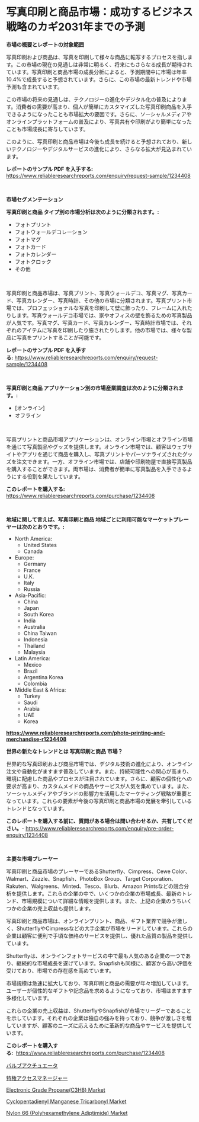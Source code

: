 <p><h1>写真印刷と商品市場：成功するビジネス戦略のカギ2031年までの予測</h1></p><p><strong>市場の概要とレポートの対象範囲</strong></p>
<p><p>写真印刷および商品は、写真を印刷して様々な商品に転写するプロセスを指します。この市場の現在の見通しは非常に明るく、将来にもさらなる成長が期待されています。写真印刷と商品市場の成長分析によると、予測期間中に市場は年率10.4%で成長すると予想されています。さらに、この市場の最新トレンドや市場予測も含まれています。</p><p>この市場の将来の見通しは、テクノロジーの進化やデジタル化の普及によります。消費者の需要が高まり、個人が簡単にカスタマイズした写真印刷商品を入手できるようになったことも市場拡大の要因です。さらに、ソーシャルメディアやオンラインプラットフォームの普及により、写真共有や印刷がより簡単になったことも市場成長に寄与しています。</p><p>このように、写真印刷と商品市場は今後も成長を続けると予想されており、新しいテクノロジーやデジタルサービスの進化により、さらなる拡大が見込まれています。</p></p>
<p><strong>レポートのサンプル PDF を入手する:</strong> <a href="https://www.reliableresearchreports.com/enquiry/request-sample/1234408">https://www.reliableresearchreports.com/enquiry/request-sample/1234408</a></p>
<p>&nbsp;</p>
<p><strong>市場セグメンテーション</strong></p>
<p><strong>写真印刷と商品 タイプ別の市場分析は次のように分類されます。:</strong></p>
<p><ul><li>フォトプリント</li><li>フォトウォールデコレーション</li><li>フォトマグ</li><li>フォトカード</li><li>フォトカレンダー</li><li>フォトクロック</li><li>その他</li></ul></p>
<p>&nbsp;</p>
<p><p>写真印刷と商品市場は、写真プリント、写真ウォールデコ、写真マグ、写真カード、写真カレンダー、写真時計、その他の市場に分類されます。写真プリント市場では、プロフェッショナルな写真を印刷して壁に飾ったり、フレームに入れたりします。写真ウォールデコ市場では、家やオフィスの壁を飾るための写真製品が人気です。写真マグ、写真カード、写真カレンダー、写真時計市場では、それぞれのアイテムに写真を印刷したり施されたりします。他の市場では、様々な製品に写真をプリントすることが可能です。</p></p>
<p><strong>レポートのサンプル PDF を入手する:</strong>&nbsp;<a href="https://www.reliableresearchreports.com/enquiry/request-sample/1234408">https://www.reliableresearchreports.com/enquiry/request-sample/1234408</a></p>
<p>&nbsp;</p>
<p><strong> 写真印刷と商品 アプリケーション別の市場産業調査は次のように分類されます。:</strong></p>
<p><ul><li>[オンライン]</li><li>オフライン</li></ul></p>
<p>&nbsp;</p>
<p><p>写真プリントと商品市場アプリケーションは、オンライン市場とオフライン市場を通じて写真製品やグッズを提供します。オンライン市場では、顧客はウェブサイトやアプリを通じて商品を購入し、写真プリントやパーソナライズされたグッズを注文できます。一方、オフライン市場では、店舗や印刷物屋で直接写真製品を購入することができます。両市場は、消費者が簡単に写真製品を入手できるようにする役割を果たしています。</p></p>
<p><strong>このレポートを購入する:</strong>&nbsp; <a href="https://www.reliableresearchreports.com/purchase/1234408">https://www.reliableresearchreports.com/purchase/1234408</a></p>
<p>&nbsp;</p>
<p><strong>地域に関して言えば、写真印刷と商品 地域ごとに利用可能なマーケットプレーヤーは次のとおりです。:</strong></p>
<p><ul>
    <li>
        North America:
        <ul>
            <li>United States</li>
            <li>Canada</li>
        </ul>
    </li>
    <li>
        Europe:
        <ul>
            <li>Germany</li>
            <li>France</li>
            <li>U.K.</li>
            <li>Italy</li>
            <li>Russia</li>
        </ul>
    </li>
    <li>
        Asia-Pacific:
        <ul>
            <li>China</li>
            <li>Japan</li>
            <li>South Korea</li>
            <li>India</li>
            <li>Australia</li>
            <li>China Taiwan</li>
            <li>Indonesia</li>
            <li>Thailand</li>
            <li>Malaysia</li>
        </ul>
    </li>
    <li>
        Latin America:
        <ul>
            <li>Mexico</li>
            <li>Brazil</li>
            <li>Argentina Korea</li>
            <li>Colombia</li>
        </ul>
    </li>
    <li>
        Middle East & Africa:
        <ul>
            <li>Turkey</li>
            <li>Saudi</li>
            <li>Arabia</li>
            <li>UAE</li>
            <li>Korea</li>
        </ul>
    </li>
    </ul></p>
<p><strong><a href="https://www.reliableresearchreports.com/photo-printing-and-merchandise-r1234408">https://www.reliableresearchreports.com/photo-printing-and-merchandise-r1234408</a></strong>&nbsp;</p>
<p><strong>世界の新たなトレンドとは 写真印刷と商品 市場？</strong></p>
<p><p>世界的な写真印刷および商品市場では、デジタル技術の進化により、オンライン注文や自動化がますます普及しています。また、持続可能性への関心が高まり、環境に配慮した商品やプロセスが注目されています。さらに、顧客の個性化への要求が高まり、カスタムメイドの商品やサービスが人気を集めています。また、ソーシャルメディアやブランドの影響力を活用したマーケティング戦略が重要となっています。これらの要素が今後の写真印刷と商品市場の発展を牽引しているトレンドとなっています。</p></p>
<p><strong>このレポートを購入する前に、質問がある場合は問い合わせるか、共有してください。</strong>- <a href="https://www.reliableresearchreports.com/enquiry/pre-order-enquiry/1234408">https://www.reliableresearchreports.com/enquiry/pre-order-enquiry/1234408</a></p>
<p>&nbsp;</p>
<p><strong>主要な市場プレーヤー</strong></p>
<p><p>写真印刷と商品市場のプレーヤーであるShutterfly、Cimpress、Cewe Color、Walmart、Zazzle、Snapfish、PhotoBox Group、Target Corporation、Rakuten、Walgreens、Minted、Tesco、Blurb、Amazon Printsなどの競合分析を提供します。これらの企業の中で、いくつかの企業の市場成長、最新のトレンド、市場規模について詳細な情報を提供します。また、上記の企業のうちいくつかの企業の売上収益も提供します。</p><p>写真印刷と商品市場は、オンラインプリント、商品、ギフト業界で競争が激しく、ShutterflyやCimpressなどの大手企業が市場をリードしています。これらの企業は顧客に便利で手頃な価格のサービスを提供し、優れた品質の製品を提供しています。</p><p>Shutterflyは、オンラインフォトサービスの中で最も人気のある企業の一つであり、継続的な市場成長を遂げています。Snapfishも同様に、顧客から高い評価を受けており、市場での存在感を高めています。</p><p>市場規模は急速に拡大しており、写真印刷と商品の需要が年々増加しています。ユーザーが個性的なギフトや記念品を求めるようになっており、市場はますます多様化しています。</p><p>これらの企業の売上収益は、ShutterflyやSnapfishが市場でリーダーであることを示しています。それぞれの企業は独自の強みを持っており、競争が激しさを増していますが、顧客のニーズに応えるために革新的な商品やサービスを提供しています。</p></p>
<p><strong>このレポートを購入する:</strong>&nbsp;&nbsp;<a href="https://www.reliableresearchreports.com/purchase/1234408">https://www.reliableresearchreports.com/purchase/1234408</a></p>
<p><p><a href="https://github.com/cbigkbh02719/Market-Research-Report-List-1/blob/main/750780924819.md">バルブアクチュエータ</a></p><p><a href="https://medium.com/@elishelacruz56456/%E7%89%B9%E6%A8%A9%E3%82%A2%E3%82%AF%E3%82%BB%E3%82%B9%E3%83%9E%E3%83%8D%E3%83%BC%E3%82%B8%E3%83%A3%E3%83%BC%E5%B8%82%E5%A0%B4%E8%A6%8F%E6%A8%A1%E3%81%A8%E5%B8%82%E5%A0%B4%E3%83%88%E3%83%AC%E3%83%B3%E3%83%89-%E5%AE%8C%E5%85%A8%E3%81%AA%E6%A5%AD%E7%95%8C%E6%A6%82%E8%A6%B3-2024%E5%B9%B4%E3%81%8B%E3%82%892031%E5%B9%B4%E3%81%BE%E3%81%A7-cbefa9da96f1">特権アクセスマネージャー</a></p><p><a href="https://gamy-alyssum-396.notion.site/Electronic-Grade-Propane-C3H8-Market-Competitive-Analysis-Market-Trends-and-Forecast-to-2031-08ee341f9000430b887a1a8dc2c0f342">Electronic Grade Propane(C3H8) Market</a></p><p><a href="https://issuu.com/reportprime-2/docs/cyclopentadienyl-manganese-tricarbonyl-market-size">Cyclopentadienyl Manganese Tricarbonyl Market</a></p><p><a href="https://www.linkedin.com/pulse/nylon-66-polyhexamethylene-adiptimide-market-growth-trends-covid-19-joavf?trackingId=Kl8SH8RYqddC6QrLZl55vw%3D%3D">Nylon 66 (Polyhexamethylene Adiptimide) Market</a></p></p>